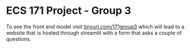 # ECS 171 Project - Group 3

To see the front end model visit [tinyurl.com/171group3](url) which will lead to a website that is hosted through streamlit with a form that asks a couple of questions.
